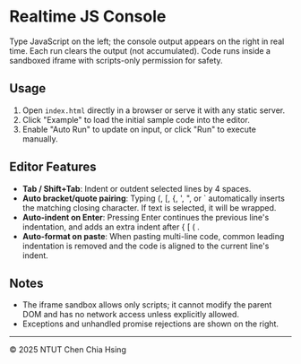# Realtime JS Console

Type JavaScript on the left; the console output appears on the right in real time. Each run clears the output (not accumulated). Code runs inside a sandboxed iframe with scripts-only permission for safety.

## Usage

1. Open `index.html` directly in a browser or serve it with any static server.
2. Click "Example" to load the initial sample code into the editor.
3. Enable "Auto Run" to update on input, or click "Run" to execute manually.


## Editor Features

- **Tab / Shift+Tab**: Indent or outdent selected lines by 4 spaces.
- **Auto bracket/quote pairing**: Typing (, [, {, ', ", or ` automatically inserts the matching closing character. If text is selected, it will be wrapped.
- **Auto-indent on Enter**: Pressing Enter continues the previous line's indentation, and adds an extra indent after { [ ( .
- **Auto-format on paste**: When pasting multi-line code, common leading indentation is removed and the code is aligned to the current line's indent.

## Notes
- The iframe sandbox allows only scripts; it cannot modify the parent DOM and has no network access unless explicitly allowed.
- Exceptions and unhandled promise rejections are shown on the right.

---
© 2025 NTUT Chen Chia Hsing
